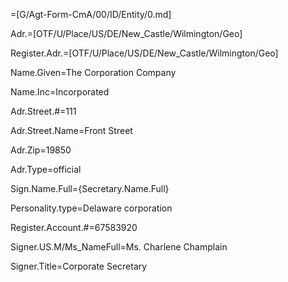 =[G/Agt-Form-CmA/00/ID/Entity/0.md]

Adr.=[OTF/U/Place/US/DE/New_Castle/Wilmington/Geo]

Register.Adr.=[OTF/U/Place/US/DE/New_Castle/Wilmington/Geo]

Name.Given=The Corporation Company

Name.Inc=Incorporated

Adr.Street.#=111

Adr.Street.Name=Front Street

Adr.Zip=19850

Adr.Type=official

Sign.Name.Full={Secretary.Name.Full}

Personality.type=Delaware corporation

Register.Account.#=67583920

Signer.US.M/Ms_NameFull=Ms. Charlene Champlain

Signer.Title=Corporate Secretary
